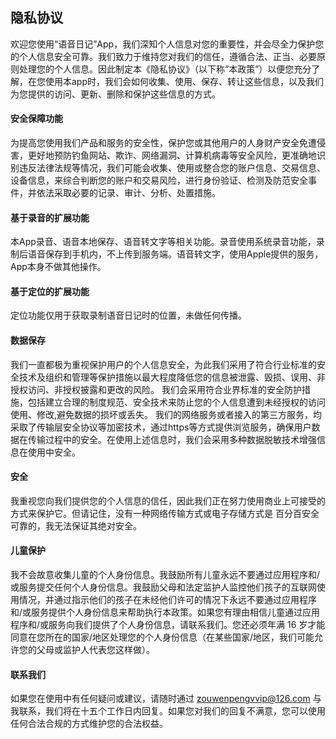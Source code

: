 
## 隐私协议


欢迎您使用“语音日记”App，我们深知个人信息对您的重要性，并会尽全力保护您的个人信息安全可靠。我们致力于维持您对我们的信任，遵循合法、正当、必要原则处理您的个人信息。因此制定本《隐私协议》（以下称“本政策”）以便您充分了解，在您使用本app时，我们会如何收集、使用、保存、转让这些信息，以及我们为您提供的访问、更新、删除和保护这些信息的方式。


#### 安全保障功能
为提高您使用我们产品和服务的安全性，保护您或其他用户的人身财产安全免遭侵害，更好地预防钓鱼网站、欺诈、网络漏洞、计算机病毒等安全风险，更准确地识别违反法律法规等情况，我们可能会收集、使用或整合您的账户信息、交易信息、设备信息，来综合判断您的账户和交易风险，进行身份验证、检测及防范安全事件，并依法采取必要的记录、审计、分析、处置措施。


#### 基于录音的扩展功能
本App录音、语音本地保存、语音转文字等相关功能。录音使用系统录音功能，录制后语音保存到手机内，不上传到服务端。语音转文字，使用Apple提供的服务，App本身不做其他操作。


#### 基于定位的扩展功能
定位功能仅用于获取录制语音日记时的位置，未做任何传播。


#### 数据保存
我们一直都极为重视保护用户的个人信息安全，为此我们采用了符合行业标准的安全技术及组织和管理等保护措施以最大程度降低您的信息被泄露、毁损、误用、非授权访问、非授权披露和更改的风险。
我们会采用符合业界标准的安全防护措施，包括建立合理的制度规范、安全技术来防止您的个人信息遭到未经授权的访问使用、修改,避免数据的损坏或丢失。
我们的网络服务或者接入的第三方服务，均采取了传输层安全协议等加密技术，通过https等方式提供浏览服务，确保用户数据在传输过程中的安全。在使用上述信息时，我们会采用多种数据脱敏技术增强信息在使用中安全。


#### 安全
我重视您向我们提供您的个人信息的信任，因此我们正在努力使用商业上可接受的方式来保护它。但请记住，没有一种网络传输方式或电子存储方式是 百分百安全可靠的，我无法保证其绝对安全。


#### 儿童保护
我不会故意收集儿童的个人身份信息。我鼓励所有儿童永远不要通过应用程序和/或服务提交任何个人身份信息。我鼓励父母和法定监护人监控他们孩子的互联网使用情况，并通过指示他们的孩子在未经他们许可的情况下永远不要通过应用程序和/或服务提供个人身份信息来帮助执行本政策。如果您有理由相信儿童通过应用程序和/或服务向我们提供了个人身份信息，请联系我们。您还必须年满 16 岁才能同意在您所在的国家/地区处理您的个人身份信息（在某些国家/地区，我们可能允许您的父母或监护人代表您这样做）。


#### 联系我们
如果您在使用中有任何疑问或建议，请随时通过 zouwenpengvvip@126.com 与我联系，我们将在十五个工作日内回复。如果您对我们的回复不满意，您可以使用任何合法合规的方式维护您的合法权益。
